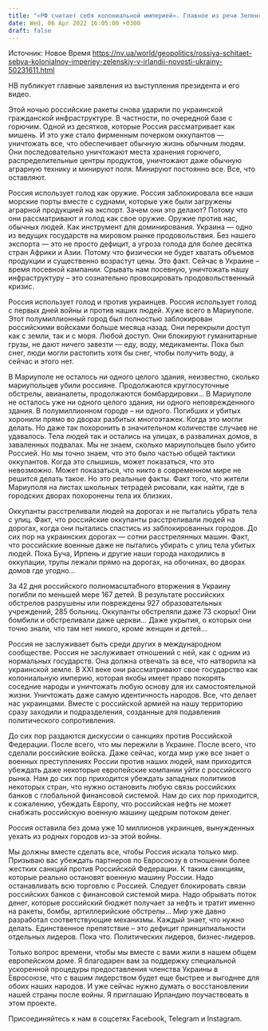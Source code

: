 ```yaml
---
title: "«РФ считает себя колониальной империей». Главное из речи Зеленского в парламенте Ирландии"
date: Wed, 06 Apr 2022 16:05:00 +0300
draft: false
---
```

Источник: Новое Время https://nv.ua/world/geopolitics/rossiya-schitaet-sebya-kolonialnoy-imperiey-zelenskiy-v-irlandii-novosti-ukrainy-50231611.html


НВ публикует главные заявления из выступления президента и его видео.

Этой ночью российские ракеты снова ударили по украинской гражданской инфраструктуре. В частности, по очередной базе с горючим. Одной из десятков, которые Россия рассматривает как мишень. И это уже стало фирменным почерком оккупантов — уничтожать все, что обеспечивает обычную жизнь обычным людям. Они последовательно уничтожают места хранения горючего, распределительные центры продуктов, уничтожают даже обычную аграрную технику и минируют поля. Минируют постоянно все. Все, что оставляют.

Россия использует голод как оружие. Россия заблокировала все наши морские порты вместе с суднами, которые уже были загружены аграрной продукцией на экспорт. Зачем они это делают? Потому что они рассматривают и голод как свое оружие. Оружие против нас, обычных людей. Как инструмент для доминирования. Украина — одно из ведущих государств на мировом рынке продовольствия. Без нашего экспорта — это не просто дефицит, а угроза голода для более десятка стран Африки и Азии. Потому что физически не будет хватать объемов продукции и существенно возрастут цены. Это факт. Сейчас в Украине – время посевной кампании. Срывать нам посевную, уничтожать нашу инфраструктуру – это сознательно провоцировать продовольственный кризис.

Россия использует голод и против украинцев. Россия использует голод с первых дней войны и против наших людей. Хуже всего в Мариуполе. Этот полумиллионный город был полностью заблокирован российскими войсками больше месяца назад. Они перекрыли доступ как с земли, так и с моря. Любой доступ. Они блокируют гуманитарные грузы, не дают ничего завезти — еду, воду, медикаменты. Пока был снег, люди могли растопить хотя бы снег, чтобы получить воду, а сейчас и этого нет.

В Мариуполе не осталось ни одного целого здания, неизвестно, сколько мариупольцев убили россияне. Продолжаются круглосуточные обстрелы, авианалеты, продолжаются бомбардировки… В Мариуполе не осталось уже ни одного целого здания, ни одного неповрежденного здания. В полумиллионном городе – ни одного. Погибших и убитых хоронили прямо во дворах разбитых многоэтажек. Когда это могли делать. Но даже так похоронить в значительном количестве случаев не удавалось. Тела людей так и остались на улицах, в развалинах домов, в заваленных подвалах. Мы не знаем, сколько мариупольцев было убито Россией. Но мы точно знаем, что это было частью общей тактики оккупантов. Когда это слышишь, может показаться, что это невозможно. Может показаться, что никто в современном мире не решится делать такое. Но это реальные факты. Факт того, что жители Мариуполя на листах школьных тетрадей рисовали, как найти, где в городских дворах похоронены тела их близких.

Оккупанты расстреливали людей на дорогах и не пытались убрать тела с улиц. Факт, что российские оккупанты расстреливали людей на дорогах, когда они пытались спастись из заблокированных городов. До сих пор на украинских дорогах — сотни расстрелянных машин. Факт, что российские военные даже не пытались убирать с улиц тела убитых людей. Пока Буча, Ирпень и другие наши города находились в оккупации, трупы лежали прямо на дорогах, на обочинах, во дворах домов где угодно...

За 42 дня российского полномасштабного вторжения в Украину погибли по меньшей мере 167 детей. В результате российских обстрелов разрушены или повреждены 927 образовательных учреждений, 285 больниц. Оккупанты обстреляли даже 73 скорых! Они бомбили и обстреливали даже церкви… Даже укрытия, о которых они точно знали, что там нет никого, кроме женщин и детей…

Россия не заслуживает быть среди других в международном сообществе. Россия не заслуживает отношений с ней, как с одним из нормальных государств. Она должна отвечать за все, что натворила на украинской земле. В ХХІ веке они рассматривают свое государство как колониальную империю, которая якобы имеет право покорять соседние народы и уничтожать любую основу для их самостоятельной жизни. Уничтожать даже самую идентичность народов. Все, что делает нас украинцами. Вместе с российской армией на нашу территорию сразу заходили и подразделения, созданные для подавления политического сопротивления.

До сих пор раздаются дискуссии о санкциях против Российской Федерации. После всего, что мы пережили в Украине. После всего, что сделали российские войска. Даже сейчас, когда мир уже все знает о военных преступлениях России против наших людей, нам приходится убеждать даже некоторые европейские компании уйти с российского рынка. Нам до сих пор приходится убеждать западных политиков некоторых стран, что нужно остановить любую связь российских банков с глобальной финансовой системой. Нам до сих пор приходится, к сожалению, убеждать Европу, что российская нефть не может снабжать российскую военную машину щедрым потоком денег.

Россия оставила без дома уже 10 миллионов украинцев, вынужденных уехать из родных городов из-за этой войны.

Мы должны вместе сделать все, чтобы Россия искала только мир. Призываю вас убеждать партнеров по Евросоюзу в отношении более жестких санкций против Российской Федерации. К таким санкциям, которые реально остановят военную машину России. Надо останавливать всю торговлю с Россией. Следует блокировать связи российских банков с финансовой системой мира. Надо обрывать поток денег, которые российский бюджет получает за нефть и тратит именно на ракеты, бомбы, артиллерийские обстрелы… Мир уже давно разработал соответствующие механизмы. Каждый знает, что нужно делать. Единственное препятствие – это дефицит принципиальности отдельных лидеров. Пока что. Политических лидеров, бизнес-лидеров.

Только вопрос времени, чтобы мы вместе с вами жили в нашем общем европейском доме. Я благодарен вам за поддержку специальной ускоренной процедуры предоставления членства Украины в Евросоюзе, что с вашим лидерством будет еще быстрее и выгоднее для обоих наших народов. И уже сейчас нужно думать о восстановлении нашей страны после войны. Я приглашаю Ирландию поучаствовать в этом проекте.

Присоединяйтесь к нам в соцсетях Facebook, Telegram и Instagram.
